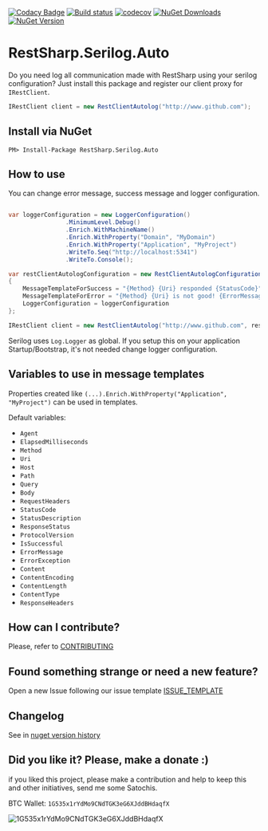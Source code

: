 [![Codacy Badge](https://api.codacy.com/project/badge/Grade/080b586bd9084d5884e66d6773bc7b26)](https://www.codacy.com/app/ThiagoBarradas/restsharp-serilog-auto?utm_source=github.com&amp;utm_medium=referral&amp;utm_content=ThiagoBarradas/restsharp-serilog-auto&amp;utm_campaign=Badge_Grade)
[![Build status](https://ci.appveyor.com/api/projects/status/p6x1nmjhlw6jcxye/branch/master?svg=true)](https://ci.appveyor.com/project/ThiagoBarradas/restsharp-serilog-auto/branch/master)
[![codecov](https://codecov.io/gh/ThiagoBarradas/restsharp-serilog-auto/branch/master/graph/badge.svg)](https://codecov.io/gh/ThiagoBarradas/restsharp-serilog-auto)
[![NuGet Downloads](https://img.shields.io/nuget/dt/RestSharp.Serilog.Auto.svg)](https://www.nuget.org/packages/RestSharp.Serilog.Auto/)
[![NuGet Version](https://img.shields.io/nuget/v/RestSharp.Serilog.Auto.svg)](https://www.nuget.org/packages/RestSharp.Serilog.Auto/)

# RestSharp.Serilog.Auto

Do you need log all communication made with RestSharp using your serilog configuration? Just install this package and register our client proxy for `IRestClient`.

```c#
IRestClient client = new RestClientAutolog("http://www.github.com");
```

## Install via NuGet

```
PM> Install-Package RestSharp.Serilog.Auto
```

## How to use

You can change error message, success message and logger configuration. 

```c#

var loggerConfiguration = new LoggerConfiguration()
                .MinimumLevel.Debug()
                .Enrich.WithMachineName()
                .Enrich.WithProperty("Domain", "MyDomain")
                .Enrich.WithProperty("Application", "MyProject")
                .WriteTo.Seq("http://localhost:5341")
                .WriteTo.Console();

var restClientAutologConfiguration = new RestClientAutologConfiguration()
{
    MessageTemplateForSuccess = "{Method} {Uri} responded {StatusCode}", 
    MessageTemplateForError = "{Method} {Uri} is not good! {ErrorMessage}", 
    LoggerConfiguration = loggerConfiguration
};

IRestClient client = new RestClientAutolog("http://www.github.com", restClientAutologConfiguration);
```

Serilog uses `Log.Logger` as global. If you setup this on your application Startup/Bootstrap, it's not needed change logger configuration.

## Variables to use in message templates

Properties created like `(...).Enrich.WithProperty("Application", "MyProject")` can be used in templates.

Default variables:

* `Agent`
* `ElapsedMilliseconds`
* `Method`
* `Uri`
* `Host`
* `Path`
* `Query`
* `Body`
* `RequestHeaders`
* `StatusCode`
* `StatusDescription`
* `ResponseStatus`
* `ProtocolVersion`
* `IsSuccessful`
* `ErrorMessage`
* `ErrorException`
* `Content`
* `ContentEncoding`
* `ContentLength`
* `ContentType`
* `ResponseHeaders`

## How can I contribute?
Please, refer to [CONTRIBUTING](.github/CONTRIBUTING.md)

## Found something strange or need a new feature?
Open a new Issue following our issue template [ISSUE_TEMPLATE](.github/ISSUE_TEMPLATE.md)

## Changelog
See in [nuget version history](https://www.nuget.org/packages/RestSharp.Serilog.Auto)

## Did you like it? Please, make a donate :)

if you liked this project, please make a contribution and help to keep this and other initiatives, send me some Satochis.

BTC Wallet: `1G535x1rYdMo9CNdTGK3eG6XJddBHdaqfX`

![1G535x1rYdMo9CNdTGK3eG6XJddBHdaqfX](https://i.imgur.com/mN7ueoE.png)
